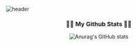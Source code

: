 ![header](https://capsule-render.vercel.app/api?type=waving&color=0:fffefe,100:41b883&fontColor=273849&text=Hi!%20This%20is%20Heechan.&fontSize=35)


<h3 align="center">👩‍💻 My Github Stats 👩‍💻</h3>
<div align="center">

![Anurag's GitHub stats](https://github-readme-stats.vercel.app/api?username=HeechanYi&theme=vue&show_icons=true&hide=prs)
</div>

<!--
**HeechanYi/HeechanYi** is a ✨ _special_ ✨ repository because its `README.md` (this file) appears on your GitHub profile.

Here are some ideas to get you started:

- 🔭 I’m currently working on ...
- 🌱 I’m currently learning ...
- 👯 I’m looking to collaborate on ...
- 🤔 I’m looking for help with ...
- 💬 Ask me about ...
- 📫 How to reach me: ...
- 😄 Pronouns: ...
- ⚡ Fun fact: ...
-->
